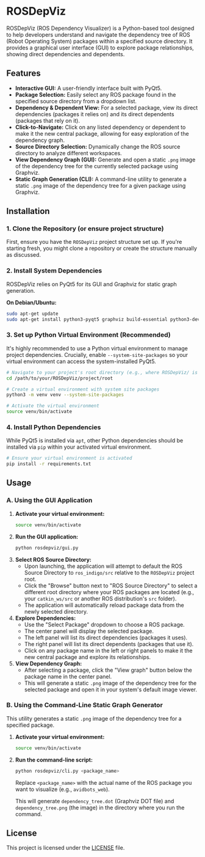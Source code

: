 # ROSDepViz

ROSDepViz (ROS Dependency Visualizer) is a Python-based tool designed to help developers understand and navigate the dependency tree of ROS (Robot Operating System) packages within a specified source directory. It provides a graphical user interface (GUI) to explore package relationships, showing direct dependencies and dependents.

## Features

- **Interactive GUI:** A user-friendly interface built with PyQt5.
- **Package Selection:** Easily select any ROS package found in the specified source directory from a dropdown list.
- **Dependency & Dependent View:** For a selected package, view its direct dependencies (packages it relies on) and its direct dependents (packages that rely on it).
- **Click-to-Navigate:** Click on any listed dependency or dependent to make it the new central package, allowing for easy exploration of the dependency graph.
- **Source Directory Selection:** Dynamically change the ROS source directory to analyze different workspaces.
- **View Dependency Graph (GUI):** Generate and open a static `.png` image of the dependency tree for the currently selected package using Graphviz.
- **Static Graph Generation (CLI):** A command-line utility to generate a static `.png` image of the dependency tree for a given package using Graphviz.

## Installation

### 1. Clone the Repository (or ensure project structure)

First, ensure you have the `ROSDepViz` project structure set up. If you're starting fresh, you might clone a repository or create the structure manually as discussed.

### 2. Install System Dependencies

ROSDepViz relies on PyQt5 for its GUI and Graphviz for static graph generation.

**On Debian/Ubuntu:**

```bash
sudo apt-get update
sudo apt-get install python3-pyqt5 graphviz build-essential python3-dev qt5-default libqt5svg5-dev
```

### 3. Set up Python Virtual Environment (Recommended)

It's highly recommended to use a Python virtual environment to manage project dependencies. Crucially, enable `--system-site-packages` so your virtual environment can access the system-installed PyQt5.

```bash
# Navigate to your project's root directory (e.g., where ROSDepViz/ is located)
cd /path/to/your/ROSDepViz/project/root

# Create a virtual environment with system site packages
python3 -m venv venv --system-site-packages

# Activate the virtual environment
source venv/bin/activate
```

### 4. Install Python Dependencies

While PyQt5 is installed via `apt`, other Python dependencies should be installed via `pip` within your activated virtual environment.

```bash
# Ensure your virtual environment is activated
pip install -r requirements.txt
```

## Usage

### A. Using the GUI Application

1.  **Activate your virtual environment:**
    ```bash
    source venv/bin/activate
    ```
2.  **Run the GUI application:**
    ```bash
    python rosdepviz/gui.py
    ```
3.  **Select ROS Source Directory:**
    - Upon launching, the application will attempt to default the ROS Source Directory to `ros_indigo/src` relative to the `ROSDepViz` project root.
    - Click the "Browse" button next to "ROS Source Directory" to select a different root directory where your ROS packages are located (e.g., your `catkin_ws/src` or another ROS distribution's `src` folder).
    - The application will automatically reload package data from the newly selected directory.
4.  **Explore Dependencies:**
    - Use the "Select Package" dropdown to choose a ROS package.
    - The center panel will display the selected package.
    - The left panel will list its direct dependencies (packages it uses).
    - The right panel will list its direct dependents (packages that use it).
    - Click on any package name in the left or right panels to make it the new central package and explore its relationships.
5.  **View Dependency Graph:**
    - After selecting a package, click the "View graph" button below the package name in the center panel.
    - This will generate a static `.png` image of the dependency tree for the selected package and open it in your system's default image viewer.

### B. Using the Command-Line Static Graph Generator

This utility generates a static `.png` image of the dependency tree for a specified package.

1.  **Activate your virtual environment:**
    ```bash
    source venv/bin/activate
    ```
2.  **Run the command-line script:**

    ```bash
    python rosdepviz/cli.py <package_name>
    ```

    Replace `<package_name>` with the actual name of the ROS package you want to visualize (e.g., `avidbots_web`).

    This will generate `dependency_tree.dot` (Graphviz DOT file) and `dependency_tree.png` (the image) in the directory where you run the command.

## License

This project is licensed under the [LICENSE](LICENSE) file.
